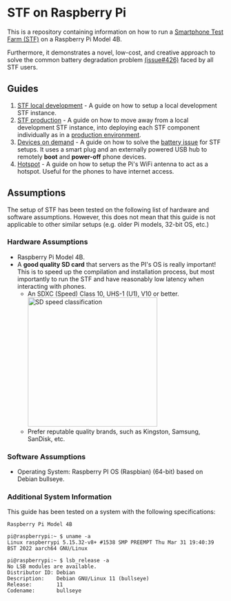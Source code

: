 # STF on Raspberry Pi

This is a repository containing information on how to run a [Smartphone Test Farm (STF)](https://github.com/DeviceFarmer/stf) on a Raspberry Pi Model 4B. 

Furthermore, it demonstrates a novel, low-cost, and creative approach to solve the common battery degradation problem [(issue#426)](https://github.com/openstf/stf/issues/426) faced by all STF users.

## Guides

1. [STF local development](STF.md) - A guide on how to setup a local development STF instance.
2. [STF production](STF-production/README.md) - A guide on how to move away from a local development STF instance, into deploying each STF component individually as in a [production environment](https://github.com/DeviceFarmer/stf/blob/master/doc/DEPLOYMENT.md).
3. [Devices on demand](devices-ondemand/README.md) - A guide on how to solve the [battery issue](https://github.com/openstf/stf/issues/426) for STF setups. It uses a smart plug and an externally powered USB hub to remotely **boot** and **power-off** phone devices.
4. [Hotspot](hotspot/README.md)  - A guide on how to setup the Pi's WiFi antenna to act as a hotspot. Useful for the phones to have internet access.

## Assumptions

The setup of STF has been tested on the following list of hardware and software assumptions. However, this does not mean that this guide is not applicable to other similar setups (e.g. older Pi models, 32-bit OS, etc.)

### Hardware Assumptions

* Raspberry Pi Model 4B.
* A **good quality SD card** that servers as the PI's OS is really important! This is to speed up the compilation and installation process, but most importantly to run the STF and have reasonably low latency when interacting with phones.
  * An SDXC (Speed) Class 10, UHS-1 (U1), V10 or better.<br /><img src="https://static1.anpoimages.com/wordpress/wp-content/uploads/2017/05/nexus2cee_video_speed-class_01.jpg" alt="SD speed classification" width="300"/>
  * Prefer reputable quality brands, such as Kingston, Samsung, SanDisk, etc.

### Software Assumptions

* Operating System: Raspberry PI OS (Raspbian) (64-bit) based on Debian bullseye.

### Additional System Information

This guide has been tested on a system with the following specifications:

```log
Raspberry Pi Model 4B

pi@raspberrypi:~ $ uname -a
Linux raspberrypi 5.15.32-v8+ #1538 SMP PREEMPT Thu Mar 31 19:40:39 BST 2022 aarch64 GNU/Linux

pi@raspberrypi:~ $ lsb_release -a
No LSB modules are available.
Distributor ID: Debian
Description:    Debian GNU/Linux 11 (bullseye)
Release:        11
Codename:       bullseye
```
